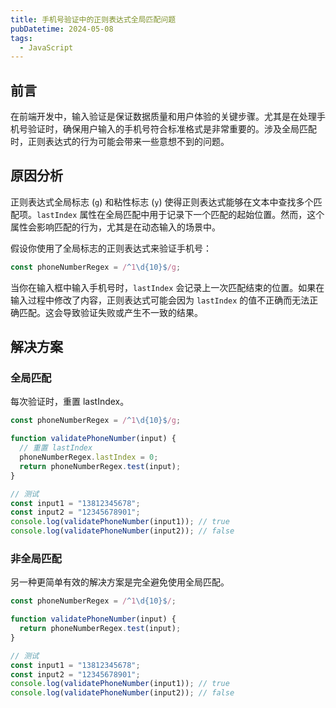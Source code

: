 ```yaml
---
title: 手机号验证中的正则表达式全局匹配问题
pubDatetime: 2024-05-08
tags:
  - JavaScript
---
```


## 前言

在前端开发中，输入验证是保证数据质量和用户体验的关键步骤。尤其是在处理手机号验证时，确保用户输入的手机号符合标准格式是非常重要的。涉及全局匹配时，正则表达式的行为可能会带来一些意想不到的问题。

## 原因分析

正则表达式全局标志 (`g`) 和粘性标志 (`y`) 使得正则表达式能够在文本中查找多个匹配项。`lastIndex` 属性在全局匹配中用于记录下一个匹配的起始位置。然而，这个属性会影响匹配的行为，尤其是在动态输入的场景中。

假设你使用了全局标志的正则表达式来验证手机号：

```ts
const phoneNumberRegex = /^1\d{10}$/g;
```

当你在输入框中输入手机号时，`lastIndex` 会记录上一次匹配结束的位置。如果在输入过程中修改了内容，正则表达式可能会因为 `lastIndex` 的值不正确而无法正确匹配。这会导致验证失败或产生不一致的结果。

## 解决方案

### 全局匹配

每次验证时，重置 lastIndex。

```ts
const phoneNumberRegex = /^1\d{10}$/g;

function validatePhoneNumber(input) {
  // 重置 lastIndex
  phoneNumberRegex.lastIndex = 0;
  return phoneNumberRegex.test(input);
}

// 测试
const input1 = "13812345678";
const input2 = "12345678901";
console.log(validatePhoneNumber(input1)); // true
console.log(validatePhoneNumber(input2)); // false
```

### 非全局匹配

另一种更简单有效的解决方案是完全避免使用全局匹配。

```ts
const phoneNumberRegex = /^1\d{10}$/;

function validatePhoneNumber(input) {
  return phoneNumberRegex.test(input);
}

// 测试
const input1 = "13812345678";
const input2 = "12345678901";
console.log(validatePhoneNumber(input1)); // true
console.log(validatePhoneNumber(input2)); // false
```
